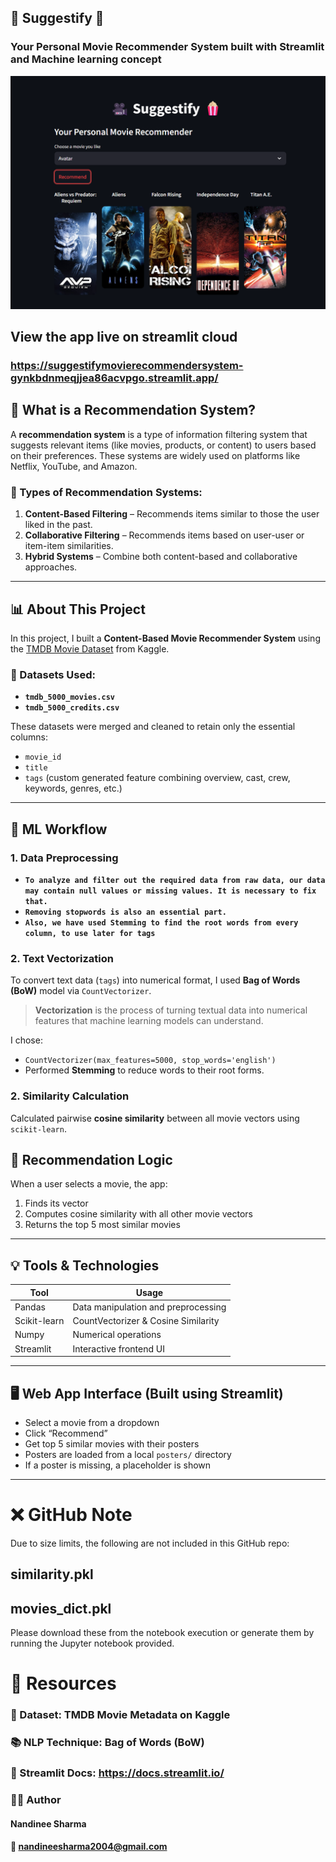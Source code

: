 ## 🎥 Suggestify 🍿  
### Your Personal Movie Recommender System built with Streamlit and Machine learning concept

![UI preview](img.png)

## View the app live on streamlit cloud
### https://suggestifymovierecommendersystem-gynkbdnmeqjjea86acvpgo.streamlit.app/

## 📌 What is a Recommendation System?

A **recommendation system** is a type of information filtering system that suggests relevant items (like movies, products, or content) to users based on their preferences. These systems are widely used on platforms like Netflix, YouTube, and Amazon.

### 🧠 Types of Recommendation Systems:
1. **Content-Based Filtering** – Recommends items similar to those the user liked in the past.
2. **Collaborative Filtering** – Recommends items based on user-user or item-item similarities.
3. **Hybrid Systems** – Combine both content-based and collaborative approaches.

---

## 📊 About This Project

In this project, I built a **Content-Based Movie Recommender System** using the [TMDB Movie Dataset](https://www.kaggle.com/datasets/tmdb/tmdb-movie-metadata) from Kaggle.

### 📁 Datasets Used:
- **`tmdb_5000_movies.csv`**
- **`tmdb_5000_credits.csv`**

These datasets were merged and cleaned to retain only the essential columns:
- `movie_id`
- `title`
- `tags` (custom generated feature combining overview, cast, crew, keywords, genres, etc.)

---

## 🧪 ML Workflow

### 1. **Data Preprocessing**
- **`To analyze and filter out the required data from raw data,
our data may contain null values or missing values. It is necessary to fix that. `**
- **`Removing stopwords is also an essential part.`**
- **`Also, we have used Stemming to find the root words from every column, to use later for tags`**

### 2. **Text Vectorization**
To convert text data (`tags`) into numerical format, I used **Bag of Words (BoW)** model via `CountVectorizer`.

> **Vectorization** is the process of turning textual data into numerical features that machine learning models can understand.

I chose:
- `CountVectorizer(max_features=5000, stop_words='english')`
- Performed **Stemming** to reduce words to their root forms.

### 2. **Similarity Calculation**
Calculated pairwise **cosine similarity** between all movie vectors using `scikit-learn`.



## 🧠 Recommendation Logic

When a user selects a movie, the app:

1. Finds its vector  
2. Computes cosine similarity with all other movie vectors  
3. Returns the top 5 most similar movies  

---

## 💡 Tools & Technologies

| Tool          | Usage                                |
|---------------|--------------------------------------|
| Pandas        | Data manipulation and preprocessing  |
| Scikit-learn  | CountVectorizer & Cosine Similarity  |
| Numpy         | Numerical operations                 |
| Streamlit     | Interactive frontend UI              |

---

## 🖥️ Web App Interface (Built using Streamlit)

- Select a movie from a dropdown  
- Click “Recommend”  
- Get top 5 similar movies with their posters  
- Posters are loaded from a local `posters/` directory  
- If a poster is missing, a placeholder is shown  

---

# ❌ GitHub Note
Due to size limits, the following are not included in this GitHub repo:

## similarity.pkl
## movies_dict.pkl

Please download these from the notebook execution or generate them by running the Jupyter notebook provided.

# 📘 Resources
### 🔗 Dataset: TMDB Movie Metadata on Kaggle

### 📚 NLP Technique: Bag of Words (BoW)

### 🔗 Streamlit Docs: https://docs.streamlit.io/

### 🙋‍♀️ Author
#### Nandinee Sharma
#### 📧 nandineesharma2004@gmail.com




